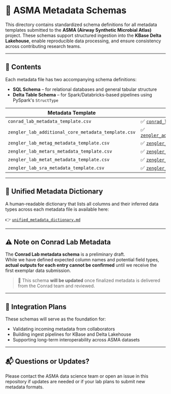 # 🧬 ASMA Metadata Schemas

This directory contains standardized schema definitions for all metadata templates submitted to the **ASMA (Airway Synthetic Microbial Atlas)** project. These schemas support structured ingestion into the **KBase Delta Lakehouse**, enable reproducible data processing, and ensure consistency across contributing research teams.

---

## 📁 Contents

Each metadata file has two accompanying schema definitions:
- **SQL Schema** – for relational databases and general tabular structure
- **Delta Table Schema** – for Spark/Databricks-based pipelines using PySpark's `StructType`

| Metadata Template | SQL Schema | Delta Table Schema |
|-------------------|------------|--------------------|
| `conrad_lab_metadata_template.csv` | ✅ [`conrad_lab_metadata_sql_schema.sql`](./conrad_lab_metadata_sql_schema.sql) | ✅ [`conrad_lab_metadata_delta_schema.py`](./conrad_lab_metadata_delta_schema.py) |
| `zengler_lab_additional_core_metadata_template.csv` | ✅ [`zengler_additional_core_sql_schema.sql`](./zengler_additional_core_sql_schema.sql) | ✅ [`zengler_additional_core_delta_schema.py`](./zengler_additional_core_delta_schema.py) |
| `zengler_lab_metag_metadata_template.csv` | ✅ [`zengler_metag_sql_schema.sql`](./zengler_metag_sql_schema.sql) | ✅ [`zengler_metag_delta_schema.py`](./zengler_metag_delta_schema.py) |
| `zengler_lab_metars_metadata_template.csv` | ✅ [`zengler_metars_sql_schema.sql`](./zengler_metars_sql_schema.sql) | ✅ [`zengler_metars_delta_schema.py`](./zengler_metars_delta_schema.py) |
| `zengler_lab_metat_metadata_template.csv` | ✅ [`zengler_metat_sql_schema.sql`](./zengler_metat_sql_schema.sql) | ✅ [`zengler_metat_delta_schema.py`](./zengler_metat_delta_schema.py) |
| `zengler_lab_sra_metadata_template.csv` | ✅ [`zengler_sra_sql_schema.sql`](./zengler_sra_sql_schema.sql) | ✅ [`zengler_sra_delta_schema.py`](./zengler_sra_delta_schema.py) |

---

## 📘 Unified Metadata Dictionary

A human-readable dictionary that lists all columns and their inferred data types across each metadata file is available here:

👉 [`unified_metadata_dictionary.md`](./unified_metadata_dictionary.md)

---

## ⚠️ Note on Conrad Lab Metadata

The **Conrad Lab metadata schema** is a preliminary draft.  
While we have defined expected column names and potential field types, **actual outputs for each entry cannot be confirmed** until we receive the first exemplar data submission.

> 🔄 This schema **will be updated** once finalized metadata is delivered from the Conrad team and reviewed.

---

## 🧩 Integration Plans

These schemas will serve as the foundation for:
- Validating incoming metadata from collaborators
- Building ingest pipelines for KBase and Delta Lakehouse
- Supporting long-term interoperability across ASMA datasets

---

## 📬 Questions or Updates?

Please contact the ASMA data science team or open an issue in this repository if updates are needed or if your lab plans to submit new metadata formats.

